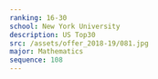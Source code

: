 ```yaml
---
ranking: 16-30
school: New York University
description: US Top30
src: /assets/offer_2018-19/081.jpg
major: Mathematics
sequence: 108
---
```

